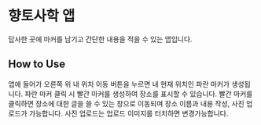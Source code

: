 # 향토사학 앱
  답사한 곳에 마커를 남기고 간단한 내용을 적을 수 있는 앱입니다.
## How to Use


앱에 들어가 오른쪽 위 내 위치 이동 버튼을 누르면 내 현재 위치인 파란 마커가 생성됩니다.
파란 마커 클릭 시 빨간 마커를 생성하여 장소를 표시할 수 있습니다.
빨간 마커를 클릭하면 장소에 대한 글을 쓸 수 있는 창으로 이동되며 장소 이름과 내용 작성, 사진 업로드가 가능합니다.
사진 업로드는 업로드 이미지를 터치하면 변경가능합니다.
